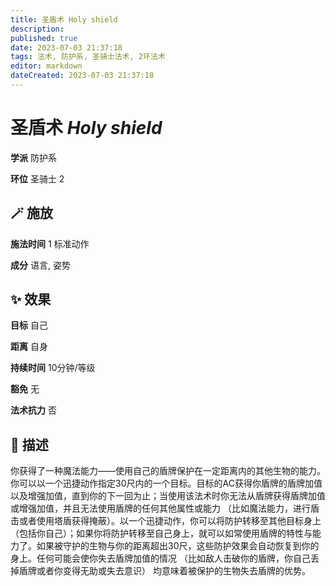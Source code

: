 ```yaml
---
title: 圣盾术 Holy shield
description: 
published: true
date: 2023-07-03 21:37:18
tags: 法术, 防护系, 圣骑士法术, 2环法术
editor: markdown
dateCreated: 2023-07-03 21:37:18
---
```


# **圣盾术** *Holy shield*

**学派** 防护系 

**环位** 圣骑士 2

## 🪄 施放

**施法时间** 1 标准动作

**成分** 语言, 姿势

## ✨ 效果 

**目标** 自己 

**距离** 自身  

**持续时间** 10分钟/等级 

**豁免** 无

**法术抗力** 否

## 📖 描述

你获得了一种魔法能力——使用自己的盾牌保护在一定距离内的其他生物的能力。你可以以一个迅捷动作指定30尺内的一个目标。目标的AC获得你盾牌的盾牌加值以及增强加值，直到你的下一回为止；当使用该法术时你无法从盾牌获得盾牌加值或增强加值，并且无法使用盾牌的任何其他属性或能力 （比如魔法能力，进行盾击或者使用塔盾获得掩蔽）。以一个迅捷动作，你可以将防护转移至其他目标身上 （包括你自己）；如果你将防护转移至自己身上，就可以如常使用盾牌的特性与能力了。如果被守护的生物与你的距离超出30尺，这些防护效果会自动恢复到你的身上。任何可能会使你失去盾牌加值的情况 （比如敌人击破你的盾牌，你自己丢掉盾牌或者你变得无助或失去意识） 均意味着被保护的生物失去盾牌的优势。
    